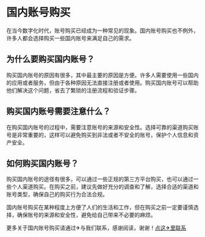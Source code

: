 # 国内账号购买

在当今数字化时代，账号购买已经成为一种常见的现象。国内账号购买也不例外，许多人都会选择购买一些国内账号来满足自己的需求。

## 为什么要购买国内账号？

购买国内账号的原因有很多，其中最主要的原因是方便。许多人需要使用一些国内的应用或者服务，但由于各种原因无法直接注册或者使用。购买国内账号可以帮助他们解决这个问题，省去了繁琐的注册流程和验证步骤。

## 购买国内账号需要注意什么？

在购买国内账号的过程中，需要注意账号的来源和安全性。选择可靠的渠道购买账号是非常重要的，这样可以避免购买到非法或者不安全的账号，保护个人信息和资产安全。

## 如何购买国内账号？

购买国内账号的途径有很多，可以通过一些正规的第三方平台购买，也可以通过一些个人渠道购买。在购买之前，建议先做好充分的调查和了解，选择合适的渠道和账号类型，确保自己的购买行为合法合规。

国内账号购买在某种程度上方便了人们的生活和工作，但在购买之前一定要谨慎选择，确保账号的来源和安全性，避免给自己带来不必要的麻烦。

更多关于国内账号购买请通过✈与我们联系，感谢阅读，谢谢！[点这✈里联系](https://a.k02.cc)